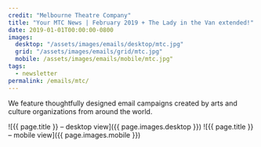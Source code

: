 ```yaml
---
credit: "Melbourne Theatre Company"
title: "Your MTC News | February 2019 + The Lady in the Van extended!"
date: 2019-01-01T00:00:00-0800
images:
  desktop: "/assets/images/emails/desktop/mtc.jpg"
  grid: "/assets/images/emails/grid/mtc.jpg"
  mobile: /assets/images/emails/mobile/mtc.jpg"
tags:
  - newsletter
permalink: /emails/mtc/
---
```

We feature thoughtfully designed email campaigns created by arts and culture organizations from around the world.

![{{ page.title }} – desktop view]({{ page.images.desktop }})
![{{ page.title }} – mobile view]({{ page.images.mobile }})
